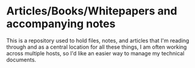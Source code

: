 # Articles/Books/Whitepapers and accompanying notes

This is a repository used to hold files, notes, and articles that I'm reading through and as a central location for all these things, I am often working across multiple hosts, so I'd like an easier way to manage my technical documents.
